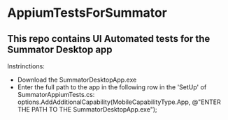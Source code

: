 # AppiumTestsForSummator
## This repo contains UI Automated tests for the Summator Desktop аpp
Instrinctions:
* Download the SummatorDesktopApp.exe
* Enter the full path to the app in the following row in the 'SetUp' of SummatorAppiumTests.cs: options.AddAdditionalCapability(MobileCapabilityType.App, @"ENTER THE PATH TO THE SummatorDesktopApp.exe");
